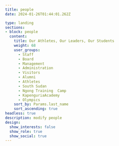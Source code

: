```yaml
---
title: people
date: 2024-01-26T01:44:01.262Z

type: landing
sections:
- block: people
  content:
    title: Our Athletes, Our Leaders, Our Students
    weight: 68
    user_groups:
      - Staff
      - Board
      - Management
      - Administration
      - Visitors
      - Alumni
      - Athletes
      - South Sudan
      - Ngong Training  Camp
      - KapenguriaAcademy
      - Olympics
    sort_by: Params.last_name
    sort_ascending: true
headless: true
description: modify people
design:
  show_interests: false
  show_role: true
  show_social: true
---
```

